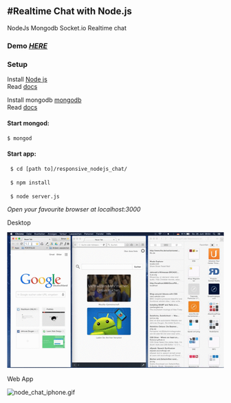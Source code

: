 #Realtime Chat with Node.js
---
NodeJs Mongodb Socket.io Realtime chat  

### Demo <a href="http://simonsays-simgoat.rhcloud.com/"><em><u>HERE</u></em></a>   
 
### Setup 
 Install <a href="https://nodejs.org/en/" alt="nodejs">Node js</a>  
  Read <a href="https://nodejs.org/en/docs/ ">docs</a>  
 
 
 Install mongodb <a href="https://www.mongodb.org/">mongodb</a>  
 Read <a href="http://docs.mongodb.org/manual/installation/">docs</a>  
 
 #### Start mongod:
 
    $ mongod    
       
    
 #### Start app:  

     $ cd [path to]/responsive_nodejs_chat/
     
     $ npm install
       
     $ node server.js  
     
_Open your favourite browser at localhost:3000_   
 
 
 
Desktop  
 
 <img src="video/node_chat_desktop.gif" alt="node_chat_desktop.gif"/>  
 
Web App 
 
 <img src="video/node_chat_iphone.gif" alt="node_chat_iphone.gif"/>

 




     
     